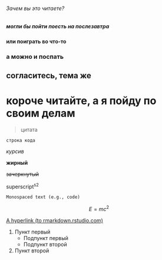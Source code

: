 ###### Зачем вы это читаете? ######
##### могли бы пойти поесть на послезавтра #####
#### или поиграть во что-то ####
### а можно и поспать ###
## согласитесь, тема же ##
# короче читайте, а я пойду по своим делам #
> цитата

`строка кода`

*курсив*

**жирный**

~~зачеркнутый~~

superscript<sup>s2</sup>

``Monospaced text (e.g., code)``

$$ E=mc^2 $$

[A hyperlink (to rmarkdown.rstudio.com)](http://rmarkdown.rstudio.com/)

1. Пункт первый
    - Подпункт первый
    - Подпункт второй
2. Пункт второй
